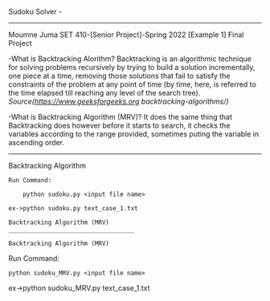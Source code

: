 Sudoku Solver - 
___________________________________

Moumne Juma
SET 410-[Senior Project]-Spring 2022 
[Example 1] Final Project

-What is Backtracking Alorithm?
	Backtracking is an algorithmic technique for solving problems recursively by trying to build a solution incrementally, one piece at a time, removing those solutions that fail to satisfy the constraints of the problem at any point of time (by time, here, is referred to the time elapsed till reaching any level of the search tree). 
	*Source(https://www.geeksforgeeks.org backtracking-algorithms/)*

-What is Backtracking Algorithm (MRV)?
	It does the same thing that Backtracking does however before it starts to search, it checks the variables according to the range provided, sometimes puting the variable in ascending order. 

___________________________________
Backtracking Algorithm
```````````````````````````````````
Run Command:

	python sudoku.py <input file name>

ex->python sudoku.py text_case_1.txt

Backtracking Algorithm (MRV)
___________________________________

Backtracking Algorithm (MRV)
```````````````````````````````````
Run Command:

	python sudoku_MRV.py <input file name>
ex->python sudoku_MRV.py text_case_1.txt
